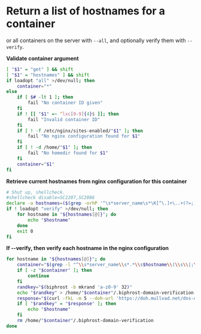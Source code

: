# Return a list of hostnames for a container
or all containers on the server with `--all`, and optionally verify them with `--verify`.

**Validate container argument**
```bash
[ "$1" = "get" ] && shift
[ "$1" = "hostnames" ] && shift
if loadopt "all" >/dev/null; then
    container="*"
else
    if [ $# -lt 1 ]; then
        fail "No container ID given"
    fi
    if ! [[ "$1" =~ ^lxc[0-9]{4}$ ]]; then
        fail "Invalid container ID"
    fi
    if [ ! -f /etc/nginx/sites-enabled/"$1" ]; then
        fail "No nginx configuration found for $1"
    fi
    if [ ! -d /home/"$1" ]; then
        fail "No homedir found for $1"
    fi
    container="$1"
fi
```


**Retrieve current hostnames from nginx configuration for this container**
```bash
# Shut up, shellcheck.
#shellcheck disable=SC2207,SC2086
declare -a hostnames=($(grep -orhP '^\s*server_name\s*\K[^\.]+\..+(?=;)' /etc/nginx/sites-enabled/$container))
if ! loadopt "verify" >/dev/null; then
    for hostname in "${hostnames[@]}"; do
        echo "$hostname"
    done
    exit 0
fi
```


**If --verify, then verify each hostname in the nginx configuration**
```bash
for hostname in "${hostnames[@]}"; do
    container="$(grep -l "^\\s*server_name\\s*.*\\s$hostname\\(\\s\\|;\\)" /etc/nginx/sites-enabled/* | xargs basename 2>/dev/null)"
    if [ -z "$container" ]; then
        continue
    fi
    randkey="$(biphrost -b mkrand 'a-z0-9' 32)"
    echo "$randkey" > /home/"$container"/.biphrost-domain-verification && chmod 0644 /home/"$container"/.biphrost-domain-verification
    response="$(curl -fkL -m 5 --doh-url 'https://doh.mullvad.net/dns-query' "$hostname"/.well-known/biphrost-domain-verification 2>/dev/null)"
    if [ "$randkey" = "$response" ]; then
        echo "$hostname"
    fi
    rm /home/"$container"/.biphrost-domain-verification
done
```